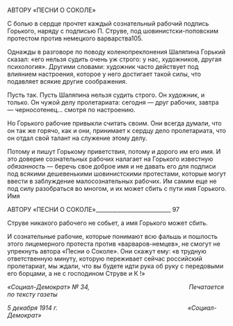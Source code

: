 АВТОРУ «ПЕСНИ О СОКОЛЕ»

С болью в сердце прочтет каждый сознательный рабочий подпись Горького, наряду с подписью П. Струве, под шовинистски-поповским протестом против немецкого вар­варства105.

Однажды в разговоре по поводу коленопреклонения Шаляпина Горький сказал: «его нельзя судить очень уж строго: у нас, художников, другая психология». Другими сло­вами: художник часто действует под влиянием настроения, которое у него достигает такой силы, что подавляет всякие другие соображения.

Пусть так. Пусть Шаляпина нельзя судить строго. Он художник, и только. Он чужой делу пролетариата: сегодня — друг рабочих, завтра — черносотенец... смотря по на­строению.

Но Горького рабочие привыкли считать своим. Они всегда думали, что он так же го­рячо, как и они, принимает к сердцу дело пролетариата, что он отдал свой талант на служение этому делу.

Потому и пишут Горькому приветствия, потому и дорого им его имя. И это доверие сознательных рабочих налагает на Горького известную _обязанность_ — беречь свое доброе имя и не давать его для подписи под всякими дешевенькими шовинистскими протестами, которые могут ввести в заблуждение малосознательных рабочих. Им са­мим еще не под силу разобраться во многом, и их может сбить с пути имя Горького. Имя

  

АВТОРУ «ПЕСНИ О СОКОЛЕ»___________________________ 97

Струве никакого рабочего не собьет, а имя Горького может сбить.

И сознательные рабочие, которые понимают всю фальшь и пошлость этого лице­мерного протеста против «варваров-немцев», не смогут не упрекнуть автора «Песни о Соколе». Они скажут ему: «в трудную ответственную минуту, которую переживает сейчас российский пролетариат, мы ждали, что вы будете идти рука об руку с передо­выми его борцами, а не с господином Струве и К !»

_«Социал-Демократ» № 34,                                                          Печатается по тексту газеты_

_5 декабря 1914 г.                                                                            «Социал-Демократ»_